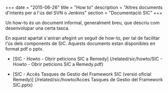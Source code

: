 +++
date        = "2015-06-26"
title       = "How to"
description = "Altres documents d'interés per a l'ús del SVN o Jenkins"
section     = "Documentació SIC"
+++

Un how-to és un document informal, generalment breu, que descriu com desenvolupar una certa tasca.

En aquest apartat s'aniran afegint un seguit de how-to, per tal de facilitar l'ús dels components de SIC. Aquests documents estan disponibles en format pdf o pptx.

- [SIC - Howto - Obrir peticions SIC a Remedy] (/related/sic/howto/SIC - Howto - Obrir peticions SIC a Remedy.pdf)

- [SIC - Accés Tasques de Gestio del Framework SIC (versió oficial Remedy)] (/related/sic/howto/Acces Tasques de Gestio del Framework SIC.pptx)